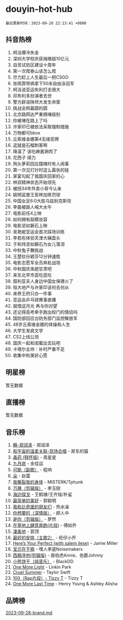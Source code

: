 # douyin-hot-hub

`最后更新时间：2023-09-28 22:13:41 +0800`

## 抖音热榜

1. 柯洁爆冷失金
1. 深圳大学校庆获捐赠超10亿元
1. 自贸试验区建设十周年
1. 第一次爬泰山该怎么爬
1. 尽力赶上人生最后一把CSGO
1. 张雨霏带病拿下50米自由泳冠军
1. 柯洁说亚运失利打击很大
1. 邓布利多扮演者去世
1. 警方辟谣陕师大发生命案
1. 挑战全网最圆的圆
1. 北京路网达严重拥堵级别
1. 你被堵在路上了吗
1. 许家印已被依法采取强制措施
1. 万物都可bbox
1. 丘索维金娜第4无缘奖牌
1. 这就是石榴刺客啊
1. 降温了 该吃麻酱涮肉了
1. 花西子 得力
1. 狗头萝莉回应摆摊时有人闹事
1. 第一次见打针时这么嚣张的娃
1. 家宴勾起了我国庆回家的心
1. 林双精神状态开始领先
1. 被拐34年外卖小哥今认亲
1. 姚明监督王哲林加练罚球
1. 中国女足6:0大胜乌兹别克斯坦
1. 李晨被路人喊大水牛
1. 电影前任4上映
1. 如何拥有超模妆容
1. 电影坚如磐石上映
1. 吴艳妮亚运会首次踩场训练
1. 李若彤体验天津大姨盘头
1. 于和伟坚如磐石为女儿落泪
1. 中秋兔子舞挑战
1. 王楚钦孙颖莎12分钟速胜
1. 电影志愿军全员奔赴战场
1. 中秋国庆来趟甘肃吧
1. 来东北早市逛吃逛吃
1. 叙利亚夫人身边中国女保镖火了
1. 恒大地产与许家印该何去何从
1. 来恭王府只办一件事
1. 亚运会乒乓球赛事直播
1. 就借这月光 再与你对望
1. 还记得高考牵手跑出校门的情侣吗
1. 国防部回应台防务部门监控解放军
1. 48岁丘索维金娜的体操和人生
1. 大学生发疯文学
1. CS2上线公测
1. 国庆一起和闺蜜出去玩吧
1. 卡塔尔主帅：补时严重不足
1. 收集中秋美好心愿

## 明星榜

暂无数据

## 直播榜

暂无数据

## 音乐榜

1. [瞬-郑润泽](https://sf3-cdn-tos.douyinstatic.com/obj/tos-cn-ve-2774/oYXHIohzvbNAzBhHgyksWpRM4bfkDsBdBDAynw) - 郑润泽
1. [和宇宙的温柔关联-现场合唱](https://sf3-cdn-tos.douyinstatic.com/obj/tos-cn-ve-2774/o0hONGDYQBgk0e5bqDeQOonVmncA6tC2nBwZLT) - 房东的猫
1. [毒药 (释怀版)](https://sf6-cdn-tos.douyinstatic.com/obj/tos-cn-ve-2774/oYILMEAzspdZBIzy4frJNB8ZHPHWAhiwowd4Ad) - 周星星
1. [九月底](https://sf6-cdn-tos.douyinstatic.com/obj/tos-cn-ve-2774/oMfewG4PDTFhF8iz3OGQ7ABH5i6fCgnMaoCbzZ) - 余佳运
1. [可能（副歌）](https://sf3-cdn-tos.douyinstatic.com/obj/tos-cn-ve-2774/cde1731888894259b333569393c2fb51) - 程响
1. [朵](https://sf3-cdn-tos.douyinstatic.com/obj/tos-cn-ve-2774/932f5bdfcd7c47b880525e92ab8a4999) - 赵雷
1. [我撕裂我的身体](https://sf6-cdn-tos.douyinstatic.com/obj/tos-cn-ve-2774/o0cWZzf7vIzpjLQBHPXwtFhMxYUvsP8AoC8EgA) - MISTERK/Tphunk
1. [万疆（剪辑版）](https://sf3-cdn-tos.douyinstatic.com/obj/tos-cn-ve-2774/ooG7oVgFlDTelKCjCsTTobQvbdtj1BBQXnfZd8) - 李玉刚
1. [海边探戈](https://sf6-cdn-tos.douyinstatic.com/obj/tos-cn-ve-2774/os9gE0VQCGqt6VQkZDyBBYvfSDY0QFe3vVmubn) - 王鹤棣/王齐铭/朴鲨
1. [最简单的美好](https://sf6-cdn-tos.douyinstatic.com/obj/tos-cn-ve-2774/a3623594908d4f208709c19c9584f981) - 郭聪明
1. [我和比奇堡的朋友们](https://sf6-cdn-tos.douyinstatic.com/obj/tos-cn-ve-2774/f0505db981ea4a6d91453a15924a82aa) - 热水澡
1. [你想要的（深情版）](https://sf6-cdn-tos.douyinstatic.com/obj/tos-cn-ve-2774/oIMnk8GFpoYUtBP39qsBLeMCDPQxxYcI4gbeZS) - 颜人中
1. [是你（剪辑版）](https://sf3-cdn-tos.douyinstatic.com/obj/tos-cn-ve-2774/46019dae783c4c969944217fe1cfafc4) - 梦然
1. [在草地上肆意奔跑(片段)](https://sf6-cdn-tos.douyinstatic.com/obj/tos-cn-ve-2774/8831d494742f45dabdfa8adb8b817259) - 傅如乔
1. [凄美地](https://sf6-cdn-tos.douyinstatic.com/obj/tos-cn-ve-2774/oshF4RgFMhmTSa4jCaHNUXI0NetFtBBQBzBZdf) - 郭顶
1. [最好的安排（主歌2）](https://sf6-cdn-tos.douyinstatic.com/obj/tos-cn-ve-2774/oMMZX1DuHpMwgoDztBmZswgQnbCeeANZxBHkFY) - 旺仔小乔
1. [Here’s Your Perfect (with salem ilese)](https://sf6-cdn-tos.douyinstatic.com/obj/tos-cn-ve-2774/076b1576c6c546598f803fe53da388a7) - Jamie Miller
1. [宝贝在干嘛](https://sf6-cdn-tos.douyinstatic.com/obj/tos-cn-ve-2774/okW4hBCfJI5B2ZEgTCtikhMW7IafzNrBQIYkpJ) - 嘿人李逵Noisemakers
1. [西厢寻他(剪辑版)](https://sf3-cdn-tos.douyinstatic.com/obj/tos-cn-ve-2774/oUsAVfAQKlRNxEv5qxvIB8o5qmIWUcXbzJKJhw) - 唐伯虎Annie、伯爵Johnny
1. [小熊饼干（纯音乐）](https://sf6-cdn-tos.douyinstatic.com/obj/tos-cn-ve-2774/c25d7893334c4ded99a2ae09f9e2a7d6) - BlackDD
1. [One More Light](https://sf6-cdn-tos.douyinstatic.com/obj/tos-cn-ve-2774/okIBCInhecoGOE5h6ZvqCBYtfXCIMQEbgkRKgD) - Linkin Park
1. [Cruel Summer](https://sf6-cdn-tos.douyinstatic.com/obj/tos-cn-ve-2774/b35ad770e6d4495abefaa493fa46b555) - Taylor Swift
1. [100（Rap片段）- Tizzy T](https://sf6-cdn-tos.douyinstatic.com/obj/tos-cn-ve-2774/f3d21de5ab834c0f9bb7443c06f73d04) - Tizzy T
1. [One More Last Time](https://sf6-cdn-tos.douyinstatic.com/obj/tos-cn-ve-2774/oAzTlo0LUAdCAIhjktsKWcLAEUKmZwGcOoB1fy) - Henry Young & Ashley Alisha

## 品牌榜

[2023-09-28-brand.md](2023-09-28-brand.md)

